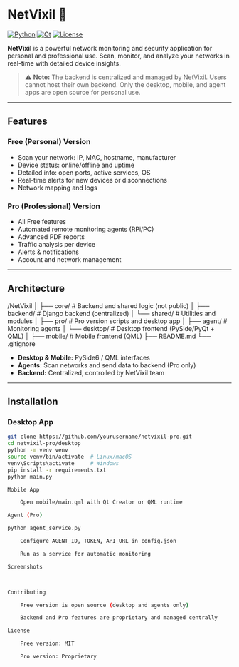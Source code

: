# NetVixil 🚀

[![Python](https://img.shields.io/badge/python-3.13-blue.svg)](https://www.python.org/)
[![Qt](https://img.shields.io/badge/Qt-QML-green.svg)](https://www.qt.io/)
[![License](https://img.shields.io/badge/license-MIT-yellow.svg)](LICENSE)

**NetVixil** is a powerful network monitoring and security application for personal and professional use. Scan, monitor, and analyze your networks in real-time with detailed device insights.

> ⚠️ **Note:** The backend is centralized and managed by NetVixil. Users cannot host their own backend. Only the desktop, mobile, and agent apps are open source for personal use.

---

## Features

### Free (Personal) Version

- Scan your network: IP, MAC, hostname, manufacturer
- Device status: online/offline and uptime
- Detailed info: open ports, active services, OS
- Real-time alerts for new devices or disconnections
- Network mapping and logs

### Pro (Professional) Version

- All Free features
- Automated remote monitoring agents (RPi/PC)
- Advanced PDF reports
- Traffic analysis per device
- Alerts & notifications
- Account and network management

---

## Architecture

/NetVixil
│
├── core/ # Backend and shared logic (not public)
│ ├── backend/ # Django backend (centralized)
│ └── shared/ # Utilities and modules
│
├── pro/ # Pro version scripts and desktop app
│ ├── agent/ # Monitoring agents
│ └── desktop/ # Desktop frontend (PySide/PyQt + QML)
│
├── mobile/ # Mobile frontend (QML)
├── README.md
└── .gitignore

- **Desktop & Mobile:** PySide6 / QML interfaces
- **Agents:** Scan networks and send data to backend (Pro only)
- **Backend:** Centralized, controlled by NetVixil team

---

## Installation

### Desktop App

```bash
git clone https://github.com/yourusername/netvixil-pro.git
cd netvixil-pro/desktop
python -m venv venv
source venv/bin/activate  # Linux/macOS
venv\Scripts\activate     # Windows
pip install -r requirements.txt
python main.py

Mobile App

    Open mobile/main.qml with Qt Creator or QML runtime

Agent (Pro)

python agent_service.py

    Configure AGENT_ID, TOKEN, API_URL in config.json

    Run as a service for automatic monitoring

Screenshots



Contributing

    Free version is open source (desktop and agents only)

    Backend and Pro features are proprietary and managed centrally

License

    Free version: MIT

    Pro version: Proprietary
```
